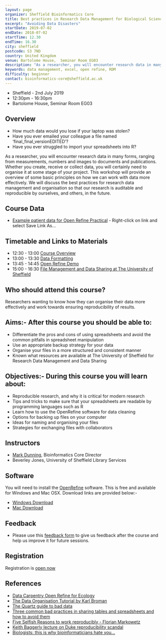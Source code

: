 ```yaml
---
layout: page
organizer: Sheffield Bioinformatics Core
title: Best practices in Research Data Management for Biological Sciences
excerpt: "Avoiding Data Disasters"
startDate: 2019-07-02
endDate: 2018-07-02
startTime: 12.30
endTime: 16.30
city: sheffield
postcode: S3 7ND
country: United Kingdom
venue: Bartolome House,  Seminar Room EG03
description: "As a researcher, you will encounter research data in many forms, ranging from measurements, numbers and images to documents and publications. Whether you create, receive or collect data, you will certainly need to organise it at some stage of your project. This workshop will provide an overview of some basic principles on how we can work with data more effectively. We will discuss the best practices for research data management and organisation so that our research is auditable and reproducible by ourselves, and others, in the future."
keywords: data management, excel, open refine, RDM
difficulty: beginner
contact: bioinformatics-core@sheffield.ac.uk
---
```



- Sheffield - 2nd July 2019
- 12:30pm - 16:30pm
- Bartolome House,  Seminar Room EG03


## Overview

- How much data would you lose if your laptop was stolen?
- Have you ever emailed your colleague a file named ‘final_final_versionEDITED’?
- Have you ever struggled to import your spreadsheets into R?

As a researcher, you will encounter research data in many forms, ranging from measurements, numbers and images to documents and publications. Whether you create, receive or collect data, you will certainly need to organise it at some stage of your project. This workshop will provide an overview of some basic principles on how we can work with data more effectively. We will discuss the best practices for research data management and organisation so that our research is auditable and reproducible by ourselves, and others, in the future.

## Course Data

- [Example patient data for Open Refine Practical](https://github.com/sheffield-bioinformatics-core/data-formatting/raw/master/patient-data.xlsx) - Right-click on link and select Save Link As…

## Timetable and Links to Materials

- 12:30 - 13:00 [Course Overview](https://docs.google.com/presentation/d/1HCWnoby1uKtBpXGwAvfJkZAo8xXbB4RKjSYu9cCz4W8/edit?usp=sharing)
- 13:00 - 13:30 [Data Formatting](http://sbc.shef.ac.uk/data-formatting/slides.html#1)
- 13:45 - 14:45 [Open Refine Demo](http://sbc.shef.ac.uk/refine-demo/demo)
- 15:00 - 16:30 [File Management and Data Sharing at The University of Sheffield](https://docs.google.com/presentation/d/1HCWnoby1uKtBpXGwAvfJkZAo8xXbB4RKjSYu9cCz4W8/edit?usp=sharing)

## Who should attend this course?

Researchers wanting to know how they can organise their data more effectively and work towards ensuring reproducibility of results.

## Aims:- After this course you should be able to:

- Differentiate the pros and cons of using spreadsheets and avoid the common pitfalls in spreadsheet manipulation
- Use an appropriate backup strategy for your data
- Organise your files in a more structured and consistent manner
- Known what resources are available at The University of Sheffield for Research Data Management and Data Sharing

## Objectives:- During this course you will learn about:

- Reproducible research, and why it is critical for modern research
- Tips and tricks to make sure that your spreadsheets are readable by programming languages such as R
- Learn how to use the OpenRefine software for data cleaning
- Options for backing up files on your computer
- Ideas for naming and organising your files
- Strategies for exchanging files with collaborators


## Instructors

- [Mark Dunning](http://sbc.shef.ac.uk/team/mark/index.html), Bioinformatics Core Director
- Beverley Jones, University of Sheffield Library Services

## Software

You will need to install the [OpenRefine](http://openrefine.org/index.html) software. This is free and available for Windows and Mac OSX. Download links are provided below:-

- [Windows Download](https://github.com/OpenRefine/OpenRefine/releases/download/2.8/openrefine-win-2.8.zip)
- [Mac Download](https://github.com/OpenRefine/OpenRefine/releases/download/2.8/openrefine-mac-2.8.dmg)





## Feedback

- Please use this [feedback form](https://docs.google.com/forms/d/e/1FAIpQLSdFQexsCwcEUW7VKirPsJMpED9yV6XGqEXLQZ4zBt3zqJbglg/viewform) to give us feedback after the course and help us improve it for future sessions.


## Registration 

Registration is [open now](https://onlineshop.shef.ac.uk/conferences-and-events/faculty-of-medicine-dentistry-and-health/neuroscience/best-practices-for-data-management)

## References

- [Data Carpentry Open Refine for Ecology](http://www.datacarpentry.org/OpenRefine-ecology-lesson/)
- [The Data Organisation Tutorial by Karl Broman](http://kbroman.org/dataorg/)
- [The Quartz guide to bad data](https://github.com/Quartz/bad-data-guide/blob/master/README.md)
- [Three common bad practices in sharing tables and spreadsheets and how to avoid them](http://luisdva.github.io/pls-don't-do-this/)
- [Five Selfish Reasons to work reproducibly - Florian Markowetz](http://genomebiology.biomedcentral.com/articles/10.1186/s13059-015-0850-7)
- [Keith Baggerly lecture on Duke reproducibility scandal](https://youtu.be/7gYIs7uYbMo)
- [Biologists: this is why bioinformaticians hate you…](http://www.opiniomics.org/biologists-this-is-why-bioinformaticians-hate-you/)
